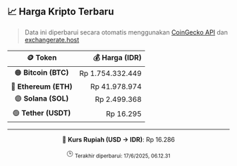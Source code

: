 

<!-- HARGA_KRIPTO -->
## 📈 Harga Kripto Terbaru

> Data ini diperbarui secara otomatis menggunakan [CoinGecko API](https://www.coingecko.com/) dan [exchangerate.host](https://exchangerate.host/)

<div align="center">

| 🪙 Token | 💰 Harga (IDR) |
|:------:|---------------:|
| 🟠 **Bitcoin (BTC)**   | Rp 1.754.332.449 |
| 🔵 **Ethereum (ETH)**  | Rp 41.978.974 |
| 🟣 **Solana (SOL)**    | Rp 2.499.368 |
| 🟢 **Tether (USDT)**   | Rp 16.295 |

---

💱 **Kurs Rupiah (USD → IDR)**: Rp 16.286

🕒 <sub>Terakhir diperbarui: 17/6/2025, 06.12.31</sub>

</div>
<!-- /HARGA_KRIPTO -->